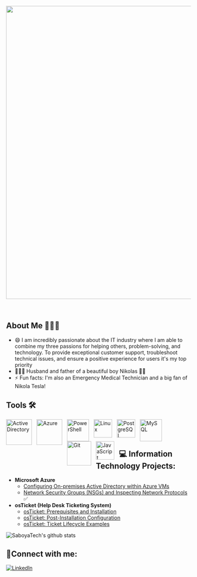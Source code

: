 <p align="center">
  <img width="800" src="https://media.licdn.com/dms/image/D4E16AQHGBSQhuTWI1A/profile-displaybackgroundimage-shrink_350_1400/0/1691475080605?e=1697068800&v=beta&t=ADMuWV-3pKMrhrHBH4u47Sn1_bd0lKV8LujbSvAZqX4"/>
</p>

<br />

## About Me 👨🏻‍💻

- 😄 I am incredibly passionate about the IT industry where I am able to combine my three passions for helping others, problem-solving, and technology. To provide exceptional customer support, 
  troubleshoot technical issues, and ensure a positive experience for users it's my top priority  
- 👨‍👩‍👦 Husband and father of a beautiful boy Nikolas 👶🏻 
- ⚡ Fun facts: I'm also an Emergency Medical Technician and a big fan of Nikola Tesla!


## Tools 🛠

<img align="left" alt="Active Directory" width="70px" src="https://www.secsign.com/wp-content/uploads/2018/02/active-directory-logo-300x300.png" style="padding-right:10px;" /><img align="left" alt="Azure" width="70px" src="https://cdn.jsdelivr.net/gh/devicons/devicon/icons/azure/azure-original-wordmark.svg" style="padding-right:10px;" /><img align="left" alt="PowerShell" width="60px" src="https://raw.githubusercontent.com/gist/Xainey/d5bde7d01dcbac51ac951810e94313aa/raw/6c858c46726541b48ddaaebab29c41c07a196394/PowerShell.svg" style="padding-right:10px;" /><img align="left" alt="Linux" width="50px" src="https://cdn.jsdelivr.net/gh/devicons/devicon/icons/linux/linux-original.svg" style="padding-right:10px;" /><img align="left" alt="PostgreSQL" width="50px" src="https://cdn.jsdelivr.net/gh/devicons/devicon/icons/postgresql/postgresql-original-wordmark.svg" style="padding-right:10px;" /><img align="left" alt="MySQL" width="60px" src="https://cdn.jsdelivr.net/gh/devicons/devicon/icons/mysql/mysql-original.svg" style="padding-right:10px;" /><img align="left" alt="Git" width="66px" src="https://cdn.jsdelivr.net/gh/devicons/devicon/icons/git/git-original-wordmark.svg" style="padding-right:10px;" /><img align="left" alt="JavaScript" width="50px" src="https://cdn.jsdelivr.net/gh/devicons/devicon/icons/javascript/javascript-original.svg" style="padding-right:10px;" />
<br />
<br />
<br />

## 💻 Information Technology Projects:

- <b>Microsoft Azure</b>
  - [Configuring On-premises Active Directory within Azure VMs](https://github.com/SaboyaTech/azure-active-directory-config)
  - [Network Security Groups (NSGs) and Inspecting Network Protocols](https://github.com/SaboyaTech/azure-network-protocols) ✅  
- <b>osTicket (Help Desk Ticketing System)</b>
  - [osTicket: Prerequisites and Installation](https://github.com/SaboyaTech/azure-osTicket-prereqs)
  - [osTicket: Post-Installation Configuration](https://github.com/SaboyaTech/azure-osTicket-post-install-config)
  - [osTicket: Ticket Lifecycle Examples](https://github.com/SaboyaTech/azure-osTicket-ticket-lifecycle)

![SaboyaTech's github stats](https://github-readme-stats.vercel.app/api?username=SaboyaTech&show_icons=true&theme=tokyonight&include_all_commits=true&count_private=true&)

<h2>🤳Connect with me:</h2>

[![LinkedIn](https://img.shields.io/badge/LinkedIn-Profile-blue?style=flat&logo=linkedin&logoColor=white&link=https://www.linkedin.com/in/joseluissaboya/)][linkedin]

[linkedin]: https://www.linkedin.com/in/joseluissaboya 

<!-- [![linkedin](https://img.shields.io/badge/linkedin-0A66C2?style=for-the-badge&logo=linkedin&logoColor=white)](https://www.linkedin.com/in/joseluissaboya/) [![gmail](https://img.shields.io/badge/gmail-C0392B?style=for-the-badge&logo=gmail&logoColor=white)](mailto:saboyatech@gmail.com) -->

<!--
## 👨🏽‍💻 Software Projects:

- <b>Static S3 Website Deployment via Terrafrom</b>
  - [Cloud Resume Challenge](https://github.com/SaboyaTech/cloudresumechallenge)
- <b>Microservices, Containers, and Serverless Deployment</b>
  - [Deploying Containerized Flask and React Microservices On EC2](https://github.com/SaboyaTech/flask-react-aws-ec2)
- <b>Solo Project Final Exam For Rutgers Coding Bootcamp</b>
  - [Instructor Portal App](https://github.com/SaboyaTech/instructorportal-python)
-->

<br />
<!-- ## Wakatime (Just started using it...)
<img src="https://wakatime.com/share/@2f8ec086-c012-41fa-98f0-798977c81386/b5b868da-76aa-4572-adf4-599d2119f84a.png" alt="Wakatime Graph" width="50%"/>
-->
